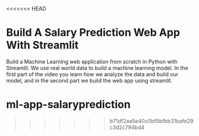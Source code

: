 <<<<<<< HEAD
# Build A Salary Prediction Web App With Streamlit

Build a Machine Learning web application from scratch in Python with Streamlit. We use real world data to build a machine learning model. In the first part of the video you learn how we analyze the data and build our model, and in the second part we build the web app using streamlit.

# ml-app-salaryprediction
>>>>>>> b71df2aa5e40c0bf5bfbb31bafe29c3d2c794bd4
